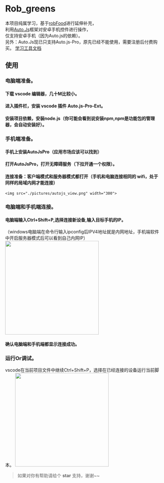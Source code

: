 # Rob_greens
本项目纯属学习，基于[robFood](https://github.com/sean529/robFood)进行延伸补充，  
利用[Auto.Js](https://github.com/hyb1996/Auto.js?files=1)框架对安卓手机控件进行操作，    
仅支持安卓手机（因为Auto.js的依赖）。  
另外：Auto.Js现已只支持Auto.js-Pro，原先已经不能使用，需要注册后付费购买。
[学习工具文档](https://pro.autojs.org/docs/#/zh-cn/?id=%e7%bb%bc%e8%bf%b0)


## 使用

### 电脑端准备。
#### 下载 vscode 编辑器，几十M比较小。
#### 进入插件栏，安装 vscode 插件 Auto.js-Pro-Ext。
#### 安装项目依赖，安装node.js（你可能会看到说安装npm,npm是功能包的管理器，会自动安装好）。
### 手机端准备。
#### 手机上安装AutoJsPro（应用市场应该可以找到）
#### 打开AutoJsPro，打开无障碍服务（下拉开通一个权限）。
#### 连接准备：客户端模式和服务器模式都打开（手机和电脑连接相同的 wifi，处于同样的局域内网才能连接） 
    <img src="./pictures/autojs_view.png" width="300">
### 电脑端和手机端连接。
#### 电脑端输入Ctrl+Shift+P,选择连接新设备,输入目标手机的IP。 
  （windows电脑端在命令行输入ipconfig后IPV4地址就是内网地址，手机端软件中开启服务器模式后可以看到自己内网IP）
   <img src="./pictures/autojs_view_ip.png" width="300">
#### 确认电脑端和手机端都显示连接成功。
### 运行Or调试。 
   vscode在当前项目文件中继续Ctrl+Shift+P，选择在已经连接的设备运行当前脚本。
   <img src="./pictures/vscode_connect_run.jpeg" width="300">

> 如果对你有帮助请给个 **star** 支持，谢谢~~
